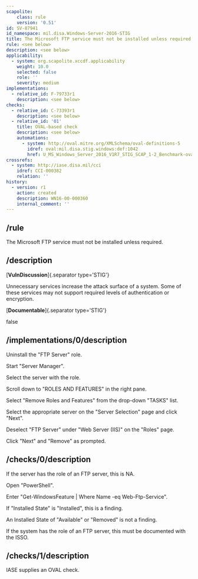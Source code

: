 ```yaml
---
scapolite:
    class: rule
    version: '0.51'
id: SV-87941
id_namespace: mil.disa.Windows-Server-2016-STIG
title: The Microsoft FTP service must not be installed unless required.
rule: <see below>
description: <see below>
applicability:
  - system: org.scapolite.xccdf.applicability
    weight: 10.0
    selected: false
    role: ''
    severity: medium
implementations:
  - relative_id: F-79733r1
    description: <see below>
checks:
  - relative_id: C-73393r1
    description: <see below>
  - relative_id: '01'
    title: OVAL-based check
    description: <see below>
    automations:
      - system: http://oval.mitre.org/XMLSchema/oval-definitions-5
        idref: oval:mil.disa.stig.windows:def:1042
        href: U_MS_Windows_Server_2016_V1R7_STIG_SCAP_1-2_Benchmark-oval.xml
crossrefs:
  - system: http://iase.disa.mil/cci
    idref: CCI-000382
    relation: ''
history:
  - version: r1
    action: created
    description: WN16-00-000360
    internal_comment: ''
---
```



## /rule

The Microsoft FTP service must not be installed unless required.

## /description

[**VulnDiscussion**]{.separator type='STIG'}

Unnecessary services increase the attack surface of a system. Some of these services may not support required levels of authentication or encryption.

[**Documentable**]{.separator type='STIG'}

false

## /implementations/0/description

Uninstall the "FTP Server" role.

Start "Server Manager".

Select the server with the role.

Scroll down to "ROLES AND FEATURES" in the right pane.

Select "Remove Roles and Features" from the drop-down "TASKS" list.

Select the appropriate server on the "Server Selection" page and click "Next".

Deselect "FTP Server" under "Web Server (IIS)" on the "Roles" page.

Click "Next" and "Remove" as prompted.

## /checks/0/description

If the server has the role of an FTP server, this is NA.

Open "PowerShell".

Enter "Get-WindowsFeature | Where Name -eq Web-Ftp-Service".

If "Installed State" is "Installed", this is a finding.

An Installed State of "Available" or "Removed" is not a finding.

If the system has the role of an FTP server, this must be documented with the ISSO.

## /checks/1/description

IASE supplies an OVAL check.
